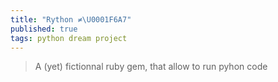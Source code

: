 ```yaml
---
title: "Rython ≠\U0001F6A7"
published: true
tags: python dream project
---
```

> A (yet) fictionnal ruby gem, that allow to run pyhon code
